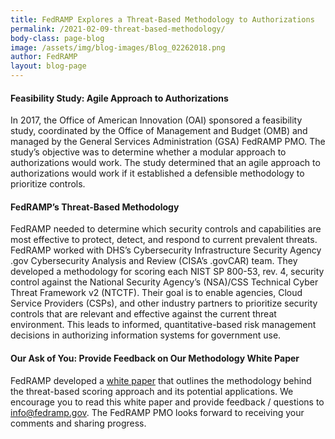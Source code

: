 ```yaml
---
title: FedRAMP Explores a Threat-Based Methodology to Authorizations
permalink: /2021-02-09-threat-based-methodology/
body-class: page-blog
image: /assets/img/blog-images/Blog_02262018.png
author: FedRAMP
layout: blog-page
---
```


<h4>Feasibility Study: Agile Approach to Authorizations</h4> 

In 2017, the Office of American Innovation (OAI) sponsored a feasibility study, coordinated by the Office of Management and Budget (OMB) and managed by the General Services Administration (GSA) FedRAMP PMO. 
The study’s objective was to determine whether  a modular approach to authorizations would work. The study determined that an agile approach to authorizations would work if it established a defensible methodology to prioritize controls. 

<h4>FedRAMP’s Threat-Based Methodology</h4>

FedRAMP needed to determine which security controls and capabilities are most effective to protect, detect, and respond to current prevalent threats. FedRAMP worked with DHS’s Cybersecurity Infrastructure Security Agency .gov Cybersecurity Analysis and Review (CISA’s .govCAR) team. They developed a methodology for scoring each NIST SP 800-53, rev. 4, security control against the National Security Agency’s (NSA)/CSS Technical Cyber Threat Framework v2 (NTCTF). Their goal is to enable agencies, Cloud Service Providers (CSPs), and other industry partners to prioritize security controls that are relevant and effective against the current threat environment. This leads to informed, quantitative-based risk management decisions in authorizing information systems for government use.

<h4>Our Ask of You: Provide Feedback on Our Methodology White Paper</h4>

FedRAMP developed a <a href="https://demo.fedramp.gov/assets/resources/documents/Threat-Based_Risk_Profiling_Methodology.pdf">white paper</a> that outlines the methodology behind the threat-based scoring approach and its potential applications. We encourage you to read this white paper and provide feedback / questions to <a href="mailto:info@fedramp.gov">info@fedramp.gov</a>. The FedRAMP PMO looks forward to receiving your comments and sharing progress.


